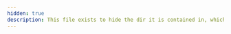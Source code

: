```yaml
---
hidden: true
description: This file exists to hide the dir it is contained in, which stores static assets.
---
```


